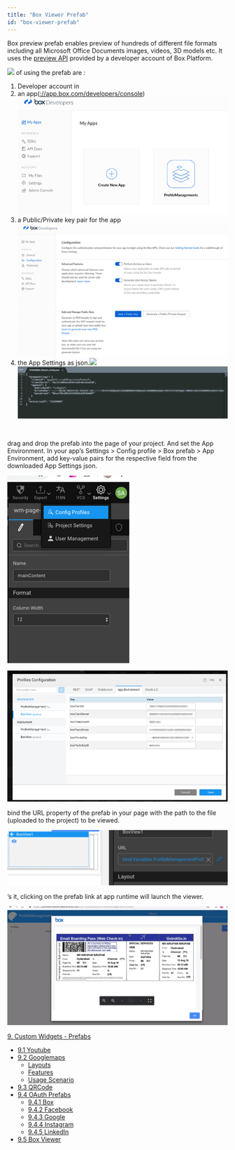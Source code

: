 ```yaml
---
title: "Box Viewer Prefab"
id: "box-viewer-prefab"
---
```


Box preview prefab enables preview of hundreds of different file formats including all Microsoft Office Documents images, videos, 3D models etc. It uses the [preview API](https://developer.box.com/docs/box-view) provided by a developer account of Box Platform.

[![](https://www.wavemaker.com../assets/Screenshot-2018-12-06-at-10.49.12-AM.png)](https://www.wavemaker.com../assets/Screenshot-2018-12-06-at-10.49.12-AM.png) of using the prefab are :

1. Developer account in[](https://developer.box.com/)
2. an app([://app.box.com/developers/console](https://app.box.com/developers/console))![](../assets/Screenshot-2018-12-06-at-2.13.18-PM.png)
3. a Public/Private key pair for the app ![](../assets/Screenshot-2018-12-06-at-2.15.18-PM.png) 
4. the App Settings as json.![](../assets/Screenshot-2018-12-06-at-2.15.55-PM-1.png)![](../assets/skitch.png)

 

drag and drop the prefab into the page of your project. And set the App Environment. In your app’s Settings > Config profile > Box prefab > App Environment, add key-value pairs for the respective field from the downloaded App Settings json.

![](../assets/Screenshot-2018-12-06-at-3.27.56-PM.png)

![](../assets/Screenshot_2018-12-06_at_3_31_45_PM.png)

bind the URL property of the prefab in your page with the path to the file (uploaded to the project) to be viewed.

![](../assets/Screenshot-2018-12-06-at-3.26.34-PM.png)

’s it, clicking on the prefab link at app runtime will launch the viewer.

![](../assets/Screenshot-2018-12-06-at-3.41.38-PM.png)

[9\. Custom Widgets - Prefabs](/learn/app-development/widgets/widget-library/#prefabs)

- [9.1 Youtube](/learn/app-development/widgets/prefab/youtube/)
- [9.2 Googlemaps](/learn/app-development/widgets/prefab/googlemaps/)
    - [Layouts](#layouts)
    - [Features](#features)
    - [Usage Scenario](#usage-scenario)
- [9.3 QRCode](/learn/app-development/widgets/prefab/qrcode/)
- [9.4 OAuth Prefabs](/learn/app-development/widgets/prefab/oauth-prefabs/)
    - [9.4.1 Box](/learn/app-development/widgets/prefab/oauth-prefabs/box/)
    - [9.4.2 Facebook](/learn/app-development/widgets/prefab/oauth-prefabs/facebook/)
    - [9.4.3 Google](/learn/app-development/widgets/prefab/oauth-prefabs/google/)
    - [9.4.4 Instagram](learn/app-development/widgets/prefab/oauth-prefabs/instagram/)
    - [9.4.5 LinkedIn](/learn/app-development/widgets/prefab/oauth-prefabs/linkedin/)
- [9.5 Box Viewer](/learn/app-development/widgets/prefab/box-viewer/)
